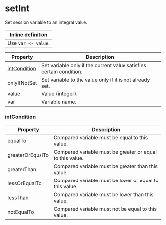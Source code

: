 # setInt

Set session variable to an integral value. 

| Inline definition |
| -------- |
| Use <code>var &lt;- value</code>. |


| Property | Description |
| ------- | -------- |
| [intCondition](#intCondition) | Set variable only if the current value satisfies certain condition.  |
| onlyIfNotSet | Set variable to the value only if it is not already set.  |
| value | Value (integer).  |
| var | Variable name.  |

### <a id="intCondition"></a>intCondition

| Property | Description |
| ------- | -------- |
| equalTo | Compared variable must be equal to this value.  |
| greaterOrEqualTo | Compared variable must be greater or equal to this value.  |
| greaterThan | Compared variable must be greater than this value.  |
| lessOrEqualTo | Compared variable must be lower or equal to this value.  |
| lessThan | Compared variable must be lower than this value.  |
| notEqualTo | Compared variable must not be equal to this value.  |

